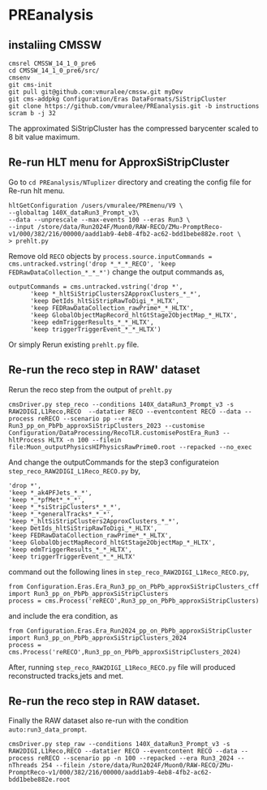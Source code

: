 # PREanalysis
## instaliing CMSSW

```
cmsrel CMSSW_14_1_0_pre6
cd CMSSW_14_1_0_pre6/src/
cmsenv
git cms-init
git pull git@github.com:vmuralee/cmssw.git myDev
git cms-addpkg Configuration/Eras DataFormats/SiStripCluster
git clone https://github.com/vmuralee/PREanalysis.git -b instructions
scram b -j 32

```
The approximated SiStripCluster has the compressed barycenter scaled to 8 bit value maximum. 
## Re-run HLT menu for ApproxSiStripCluster
Go to `cd PREanalysis/NTuplizer` directory and creating the config file for Re-run hlt menu.

```
hltGetConfiguration /users/vmuralee/PREmenu/V9 \
--globaltag 140X_dataRun3_Prompt_v3\
--data --unprescale --max-events 100 --eras Run3 \
--input /store/data/Run2024F/Muon0/RAW-RECO/ZMu-PromptReco-v1/000/382/216/00000/aadd1ab9-4eb8-4fb2-ac62-bdd1bebe882e.root \
> prehlt.py
```
Remove old `RECO` objects by `process.source.inputCommands = cms.untracked.vstring('drop *_*_*_RECO', 'keep FEDRawDataCollection_*_*_*')`
change the output commands as,

```
outputCommands = cms.untracked.vstring('drop *',
      'keep *_hltSiStripClusters2ApproxClusters_*_*',
      'keep DetIds_hltSiStripRawToDigi_*_HLTX',
      'keep FEDRawDataCollection_rawPrime*_*_HLTX',
      'keep GlobalObjectMapRecord_hltGtStage2ObjectMap_*_HLTX',
      'keep edmTriggerResults_*_*_HLTX',
      'keep triggerTriggerEvent_*_*_HLTX')

```
Or simply Rerun existing `prehlt.py` file.
## Re-run the reco step in RAW' dataset
Rerun the reco step from the output of `prehlt.py`
```
cmsDriver.py step_reco --conditions 140X_dataRun3_Prompt_v3 -s RAW2DIGI,L1Reco,RECO  --datatier RECO --eventcontent RECO --data --process reRECO --scenario pp --era Run3_pp_on_PbPb_approxSiStripClusters_2023 --customise Configuration/DataProcessing/RecoTLR.customisePostEra_Run3 --hltProcess HLTX -n 100 --filein file:Muon_outputPhysicsHIPhysicsRawPrime0.root --repacked --no_exec
```
And change the outputCommands for the step3 configurateion `step_reco_RAW2DIGI_L1Reco_RECO.py`  by,
```
'drop *',
'keep *_ak4PFJets_*_*',
'keep *_*pfMet*_*_*',
'keep *_*siStripClusters*_*_*',
'keep *_*generalTracks*_*_*',
'keep *_hltSiStripClusters2ApproxClusters_*_*',
'keep DetIds_hltSiStripRawToDigi_*_HLTX',
'keep FEDRawDataCollection_rawPrime*_*_HLTX',
'keep GlobalObjectMapRecord_hltGtStage2ObjectMap_*_HLTX',
'keep edmTriggerResults_*_*_HLTX',
'keep triggerTriggerEvent_*_*_HLTX'
```

command out the following lines in `step_reco_RAW2DIGI_L1Reco_RECO.py`,
```
from Configuration.Eras.Era_Run3_pp_on_PbPb_approxSiStripClusters_cff import Run3_pp_on_PbPb_approxSiStripClusters
process = cms.Process('reRECO',Run3_pp_on_PbPb_approxSiStripClusters)
```
and include the era condition, as 

```
from Configuration.Eras.Era_Run2024_pp_on_PbPb_approxSiStripCluster import Run3_pp_on_PbPb_approxSiStripClusters_2024
process = cms.Process('reRECO',Run3_pp_on_PbPb_approxSiStripClusters_2024)
```
After, running `step_reco_RAW2DIGI_L1Reco_RECO.py` file will produced reconstructed tracks,jets and met. 

## Re-run the reco step in RAW dataset.

Finally the RAW dataset also re-run with the condition `auto:run3_data_prompt`. 
```
cmsDriver.py step_raw --conditions 140X_dataRun3_Prompt_v3 -s RAW2DIGI,L1Reco,RECO --datatier RECO --eventcontent RECO --data --process reRECO --scenario pp -n 100 --repacked --era Run3_2024 --nThreads 254 --filein /store/data/Run2024F/Muon0/RAW-RECO/ZMu-PromptReco-v1/000/382/216/00000/aadd1ab9-4eb8-4fb2-ac62-bdd1bebe882e.root
```
